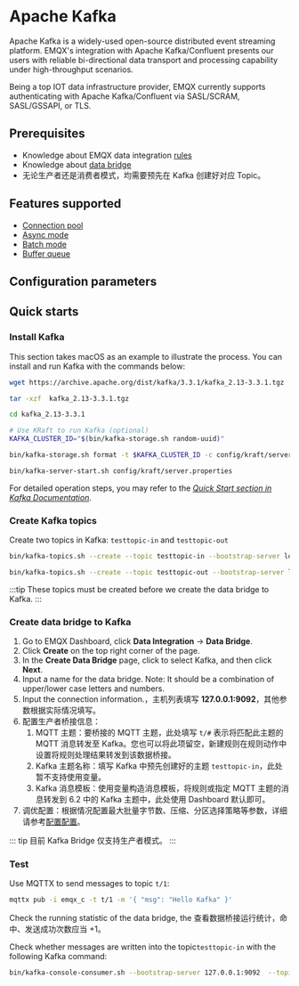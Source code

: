 # Apache Kafka

<!-- 提供一段简介，描述支数据桥接的基本工作方式、关键特性和价值，如果有局限性也应当在此处说明（如必须说明的版本限制、当前未解决的问题）。 -->

Apache Kafka is a widely-used open-source distributed event streaming platform. EMQX's integration with Apache Kafka/Confluent presents our users with reliable bi-directional data transport and processing capability under high-throughput scenarios.

Being a top IOT data infrastructure provider,  EMQX currently supports authenticating with Apache Kafka/Confluent via SASL/SCRAM, SASL/GSSAPI, or TLS.

## Prerequisites

<!-- 根据情况编写，包含必须的前置知识点、软件版本要求、需要预先创建/初始化的操作。 -->
- Knowledge about EMQX data integration [rules](./rules.md)
- Knowledge about [data bridge](./data-bridges.md)
- 无论生产者还是消费者模式，均需要预先在 Kafka 创建好对应 Topic。

<!-- 列举功能或性能方面的亮点，如支持批处理、支持异步模式、双向数据桥接，链接到对应的功能介绍章节。 -->

## Features supported

- [Connection pool](./data-bridges.md#连接池) <!-- TODO 确认改版后知否支持-->
- [Async mode](./data-bridges.md#异步请求模式)
- [Batch mode](./data-bridges.md#批量模式)
- [Buffer queue](./data-bridges.md#缓存队列)

## Configuration parameters
<!-- TODO 链接到配置手册对应配置章节。 -->

## Quick starts
<!-- 从安装测试所需步骤，如果有不同的用法增加章节介绍。 -->

### Install Kafka

This section takes macOS as an example to illustrate the process. You can install and run Kafka with the commands below:

```bash
wget https://archive.apache.org/dist/kafka/3.3.1/kafka_2.13-3.3.1.tgz

tar -xzf  kafka_2.13-3.3.1.tgz

cd kafka_2.13-3.3.1

# Use KRaft to run Kafka (optional)
KAFKA_CLUSTER_ID="$(bin/kafka-storage.sh random-uuid)"

bin/kafka-storage.sh format -t $KAFKA_CLUSTER_ID -c config/kraft/server.properties

bin/kafka-server-start.sh config/kraft/server.properties
```

For detailed operation steps, you may refer to the [*Quick Start section in Kafka Documentation*](https://kafka.apache.org/documentation/#quickstart). 

### Create Kafka topics

Create two topics in Kafka:  `testtopic-in` and `testtopic-out`

```bash
bin/kafka-topics.sh --create --topic testtopic-in --bootstrap-server localhost:9092

bin/kafka-topics.sh --create --topic testtopic-out --bootstrap-server localhost:9092
```

:::tip
These topics must be created before we create the data bridge to Kafka.
:::

### Create data bridge to Kafka

1. Go to EMQX Dashboard, click **Data Integration** -> **Data Bridge**.
2. Click **Create** on the top right corner of the page.
3. In the **Create Data Bridge** page, click to select Kafka, and then click **Next**.
4. Input a name for the data bridge. Note: It should be a combination of upper/lower case letters and numbers.
5. Input the connection information.，主机列表填写 **127.0.0.1:9092**，其他参数根据实际情况填写。
6. 配置生产者桥接信息：
   1. MQTT 主题：要桥接的 MQTT 主题，此处填写 `t/#` 表示将匹配此主题的 MQTT 消息转发至 Kafka。您也可以将此项留空，新建规则在规则动作中设置将规则处理结果转发到该数据桥接。
   2. Kafka 主题名称：填写 Kafka 中预先创建好的主题 `testtopic-in`，此处暂不支持使用变量。
   3. Kafka 消息模板：使用变量构造消息模板，将规则或指定 MQTT 主题的消息转发到 6.2 中的 Kafka 主题中，此处使用 Dashboard 默认即可。
7. 调优配置：根据情况配置最大批量字节数、压缩、分区选择策略等参数，详细请参考[配置配置](#配置参数)。

::: tip
目前 Kafka Bridge 仅支持生产者模式。
:::

### Test

Use MQTTX to send messages to topic  `t/1`:

```bash
mqttx pub -i emqx_c -t t/1 -m '{ "msg": "Hello Kafka" }'
```

Check the running statistic of the data bridge, the 查看数据桥接运行统计，命中、发送成功次数应当 +1。

Check whether messages are written into the topic`testtopic-in`  with the following Kafka command:

```bash
bin/kafka-console-consumer.sh --bootstrap-server 127.0.0.1:9092  --topic testtopic-in --from-beginning
```